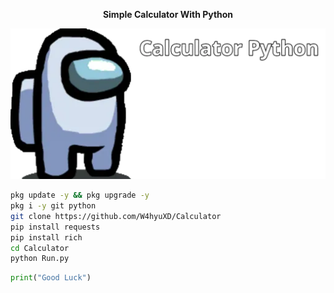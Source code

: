 <p align="center"> <b>Simple Calculator With Python</b></p>

<img src="Img/Cal.png"></img>

```bash
pkg update -y && pkg upgrade -y
pkg i -y git python
git clone https://github.com/W4hyuXD/Calculator
pip install requests
pip install rich
cd Calculator
python Run.py
```


```python
print("Good Luck")
```